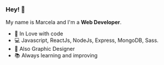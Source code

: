 ### Hey! 👋

My name is Marcela and I'm a **Web Developer**.

- 👾 In Love with code
- 💻 Javascript, ReactJs, NodeJs, Express, MongoDB, Sass.
- 🎨 Also Graphic Designer
- 📚 Always learning and improving

<!--
**marcelafreire/marcelafreire** is a ✨ _special_ ✨ repository because its `README.md` (this file) appears on your GitHub profile.

-->
